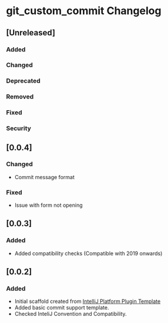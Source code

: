 <!-- Keep a Changelog guide -> https://keepachangelog.com -->

# git_custom_commit Changelog

## [Unreleased]
### Added

### Changed

### Deprecated

### Removed

### Fixed

### Security
## [0.0.4]
### Changed
- Commit message format
### Fixed
- Issue with form not opening

## [0.0.3]
### Added
- Added compatibility checks (Compatible with 2019 onwards)

## [0.0.2]
### Added
- Initial scaffold created from [IntelliJ Platform Plugin Template](https://github.com/JetBrains/intellij-platform-plugin-template)
- Added basic commit support template.
- Checked InteliJ Convention and Compatibility.